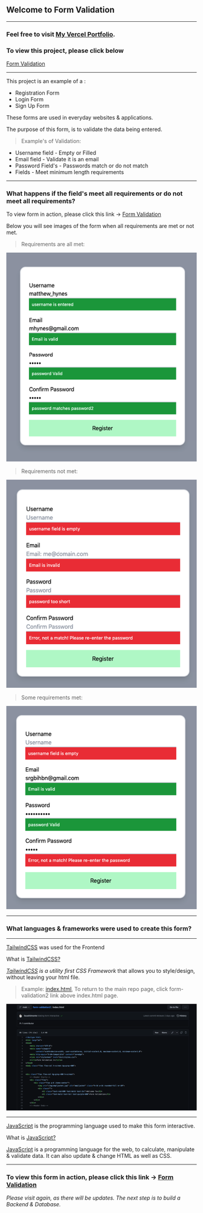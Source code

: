 ## Welcome to Form Validation

---------------------------

### Feel free to visit [My Vercel Portfolio](https://vercel.com/sauelalmonte).


### To view this project, please click below

[Form Validation](https://form-validation2.vercel.app/)

----------------------------------------

This project is an example of a : 
- Registration Form
- Login Form
- Sign Up Form

These forms are used in everyday websites & applications.

The purpose of this form, is to validate the data being entered.

> Example's of Validation:

- Username field - Empty or Filled
- Email field - Validate it is an email
- Password Field's - Passwords match or do not match
- Fields - Meet minimum length requirements

----

### What happens if the field's meet all requirements or do not meet all requirements?

To view form in action, please click this link -> [Form Validation](https://form-validation2.vercel.app/)

Below you will see images of the form when all requirements are met or not met.

> Requirements are all met:

![](img/success.png)

> Requirements not met:

![](img/error.png)

> Some requirements met:

![](img/some.png)

-----------------------------

### What languages & frameworks were used to create this form?

-----------------------------------
[TailwindCSS](https://tailwindcss.com/) was used for the Frontend

What is [TailwindCSS?](https://tailwindcss.com/)

*[TailwindCSS](https://tailwindcss.com/) is a utility first CSS Framework* that allows you to style/design, without leaving your html file.

> Example: [index.html](https://github.com/SauelAlmonte/form-validation2/blob/main/index.html), 
> To return to the main repo page, click form-validation2 link above index.html page.

![](img/formvalidation2.png)

-----------------------------

[JavaScript](https://en.wikipedia.org/wiki/JavaScript) is the programming language used to make this form interactive.

What is [JavaScript?](https://en.wikipedia.org/wiki/JavaScript)

[JavaScript](https://en.wikipedia.org/wiki/JavaScript) is a programming language for the web, to calculate, manipulate & validate data. It can also update & change HTML as well as CSS.

----------------------------------

### To view this form in action, please click this link -> [Form Validation](https://form-validation2.vercel.app/)

*Please visit again, as there will be updates. The next step is to build a Backend & Database.*